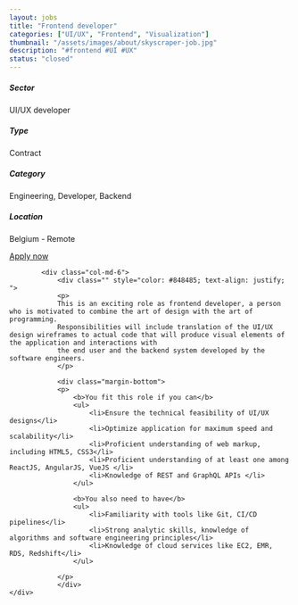 ```yaml
---
layout: jobs
title: "Frontend developer"
categories: ["UI/UX", "Frontend", "Visualization"]
thumbnail: "/assets/images/about/skyscraper-job.jpg"
description: "#frontend #UI #UX"
status: "closed"
---
```


<section class="section about overflow-hidden margin-bottom">
	<div class="container">
		<div class="row">
			<div class="col-lg-4" style="text-align: left;">
				<h5 class="text-color font-weight-bold mb-2">Sector</h5>
					<p>UI/UX developer</p>
				<h5 class="text-color font-weight-bold mb-2">Type</h5>
					<p>Contract</p>
				<h5 class="text-color font-weight-bold mb-2">Category</h5>
					<p>Engineering, Developer, Backend</p>
				<h5 class="text-color font-weight-bold mb-2">Location</h5>
					<p>Belgium - Remote</p>
					<a href="mailto:jobs@amethix.com" class="btn btn-primary text-uppercase margin-top">Apply now</a>
			</div>

			<div class="col-md-6">
				<div class="" style="color: #848485; text-align: justify; ">
				<p>
				This is an exciting role as frontend developer, a person who is motivated to combine the art of design with the art of programming.
				Responsibilities will include translation of the UI/UX design wireframes to actual code that will produce visual elements of the application and interactions with
				the end user and the backend system developed by the software engineers.
				</p>

				<div class="margin-bottom">
				<p>
					<b>You fit this role if you can</b>
					<ul>
						<li>Ensure the technical feasibility of UI/UX designs</li>
					    <li>Optimize application for maximum speed and scalability</li>
						<li>Proficient understanding of web markup, including HTML5, CSS3</li>
						<li>Proficient understanding of at least one among ReactJS, AngularJS, VueJS </li>
						<li>Knowledge of REST and GraphQL APIs </li>
					</ul>

					<b>You also need to have</b>
					<ul>
						<li>Familiarity with tools like Git, CI/CD pipelines</li>
						<li>Strong analytic skills, knowledge of algorithms and software engineering principles</li>
						<li>Knowledge of cloud services like EC2, EMR, RDS, Redshift</li>
					</ul>

				</p>
				</div>
	</div>
</div>
